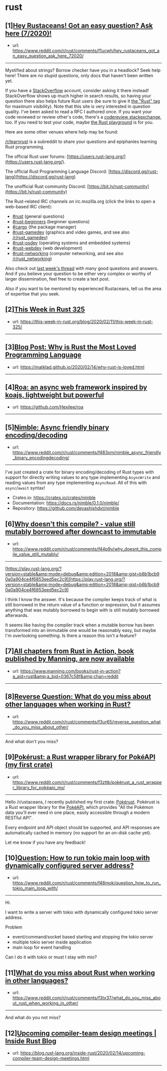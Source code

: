 # rust
## [1][Hey Rustaceans! Got an easy question? Ask here (7/2020)!](https://www.reddit.com/r/rust/comments/f1ucwh/hey_rustaceans_got_an_easy_question_ask_here_72020/)
- url: https://www.reddit.com/r/rust/comments/f1ucwh/hey_rustaceans_got_an_easy_question_ask_here_72020/
---
Mystified about strings? Borrow checker have you in a headlock? Seek help here! There are no stupid questions, only docs that haven't been written yet.

If you have a [StackOverflow](http://stackoverflow.com/) account, consider asking it there instead! StackOverflow shows up much higher in search results, so having your question there also helps future Rust users (be sure to give it [the "Rust" tag](http://stackoverflow.com/questions/tagged/rust) for maximum visibility). Note that this site is very interested in question quality. I've been asked to read a RFC I authored once. If you want your code reviewed or review other's code, there's a [codereview stackexchange](https://codereview.stackexchange.com/questions/tagged/rust), too. If you need to test your code, maybe [the Rust playground](https://play.rust-lang.org) is for you.

Here are some other venues where help may be found:

[/r/learnrust](https://www.reddit.com/r/learnrust) is a subreddit to share your questions and epiphanies learning Rust programming.

The official Rust user forums: [https://users.rust-lang.org/](https://users.rust-lang.org/).

The official Rust Programming Language Discord: [https://discord.gg/rust-lang](https://discord.gg/rust-lang)

The unofficial Rust community Discord: [https://bit.ly/rust-community](https://bit.ly/rust-community)

The Rust-related IRC channels on irc.mozilla.org (click the links to open a web-based IRC client):

 - [#rust](https://chat.mibbit.com/?server=irc.mozilla.org%3A%2B6697&amp;amp;channel=%23rust) (general questions)
 - [#rust-beginners](https://chat.mibbit.com/?server=irc.mozilla.org%3A%2B6697&amp;amp;channel=%23rust-beginners) (beginner questions)
 - [#cargo](https://chat.mibbit.com/?server=irc.mozilla.org%3A%2B6697&amp;amp;channel=%23cargo) (the package manager)
 - [#rust-gamedev](https://chat.mibbit.com/?server=irc.mozilla.org%3A%2B6697&amp;amp;channel=%23rust-gamedev) (graphics and video games, and see also [/r/rust_gamedev](https://www.reddit.com/r/rust_gamedev))
 - [#rust-osdev](https://chat.mibbit.com/?server=irc.mozilla.org%3A%2B6697&amp;amp;channel=%23rust-osdev) (operating systems and embedded systems)
 - [#rust-webdev](https://chat.mibbit.com/?server=irc.mozilla.org%3A%2B6697&amp;amp;channel=%23rust-webdev) (web development)
 - [#rust-networking](https://chat.mibbit.com/?server=irc.mozilla.org%3A%2B6697&amp;amp;channel=%23rust-networking) (computer networking, and see also [/r/rust_networking](https://www.reddit.com/r/rust_networking))

Also check out [last week's thread](https://reddit.com/r/rust/comments/ey2wte/hey_rustaceans_got_an_easy_question_ask_here/) with many good questions and answers. And if you believe your question to be either very complex or worthy of larger dissemination, feel free to create a text post.

Also if you want to be mentored by experienced Rustaceans, tell us the area of expertise that you seek.
## [2][This Week in Rust 325](https://www.reddit.com/r/rust/comments/f3a5hu/this_week_in_rust_325/)
- url: https://this-week-in-rust.org/blog/2020/02/11/this-week-in-rust-325/
---

## [3][Blog Post: Why is Rust the Most Loved Programming Language](https://www.reddit.com/r/rust/comments/f41ynd/blog_post_why_is_rust_the_most_loved_programming/)
- url: https://matklad.github.io/2020/02/14/why-rust-is-loved.html
---

## [4][Roa: an async web framework inspired by koajs, lightweight but powerful](https://www.reddit.com/r/rust/comments/f45bck/roa_an_async_web_framework_inspired_by_koajs/)
- url: https://github.com/Hexilee/roa
---

## [5][Nimble: Async friendly binary encoding/decoding](https://www.reddit.com/r/rust/comments/f483xm/nimble_async_friendly_binary_encodingdecoding/)
- url: https://www.reddit.com/r/rust/comments/f483xm/nimble_async_friendly_binary_encodingdecoding/
---
I've just created a crate for binary encoding/decoding of Rust types with support for directly writing values to any type implementing `AsyncWrite` and reading values from any type implementing `AsyncRead`. All of this with `async`/`await` syntax!

- Crates.io: https://crates.io/crates/nimble
- Documentation: https://docs.rs/nimble/0.1.0/nimble/
- Repository: https://github.com/devashishdxt/nimble
## [6][Why doesn't this compile? - value still mutably borrowed after downcast to immutable](https://www.reddit.com/r/rust/comments/f44p9v/why_doesnt_this_compile_value_still_mutably/)
- url: https://www.reddit.com/r/rust/comments/f44p9v/why_doesnt_this_compile_value_still_mutably/
---
[https://play.rust-lang.org/?version=stable&amp;mode=debug&amp;edition=2018&amp;gist=b6b1bcb90a0a904ce4f6853eed5ec2c9](https://play.rust-lang.org/?version=stable&amp;mode=debug&amp;edition=2018&amp;gist=b6b1bcb90a0a904ce4f6853eed5ec2c9)

I think I know the answer. It's because the compiler keeps track of what is still borrowed in the return value of a function or expression, but it assumes anything that was mutably borrowed to begin with is still mutably borrowed afterwards.

It seems like having the compiler track when a mutable borrow has been transformed into an immutable one would be reasonably easy, but maybe I'm overlooking something. Is there a reason this isn't a feature?
## [7][All chapters from Rust in Action, book published by Manning, are now available](https://www.reddit.com/r/rust/comments/f3pq12/all_chapters_from_rust_in_action_book_published/)
- url: https://www.manning.com/books/rust-in-action?a_aid=rust&amp;a_bid=0367c58f&amp;chan=reddit
---

## [8][Reverse Question: What do you miss about other languages when working in Rust?](https://www.reddit.com/r/rust/comments/f3ur65/reverse_question_what_do_you_miss_about_other/)
- url: https://www.reddit.com/r/rust/comments/f3ur65/reverse_question_what_do_you_miss_about_other/
---
And what don't you miss?
## [9][Pokérust: a Rust wrapper library for PokéAPI (my first crate)](https://www.reddit.com/r/rust/comments/f3zttk/pokérust_a_rust_wrapper_library_for_pokéapi_my/)
- url: https://www.reddit.com/r/rust/comments/f3zttk/pokérust_a_rust_wrapper_library_for_pokéapi_my/
---
Hello /r\/ustaceans, I recently published my first crate: [Pokérust](https://crates.io/crates/pokerust). Pokérust is a Rust wrapper library for the [PokéAPI](https://pokeapi.co/), which provides "All the Pokémon data you'll ever need in one place,
easily accessible through a modern RESTful API".

Every endpoint and API object should be supported, and API responses are automatically cached in memory (no support for an on-disk cache yet).

Let me know if you have any feedback!
## [10][Question: How to run tokio main loop with dynamically configured server address?](https://www.reddit.com/r/rust/comments/f48mok/question_how_to_run_tokio_main_loop_with/)
- url: https://www.reddit.com/r/rust/comments/f48mok/question_how_to_run_tokio_main_loop_with/
---
Hi.

I want to write a server with tokio with dynamically configured tokio server address.

Problem

* event/command/socket based starting and stopping the tokio server
* multiple tokio server inside application
* main loop for event handling

Can I do it with tokio or must I stay with mio?
## [11][What do you miss about Rust when working in other languages?](https://www.reddit.com/r/rust/comments/f3tx37/what_do_you_miss_about_rust_when_working_in_other/)
- url: https://www.reddit.com/r/rust/comments/f3tx37/what_do_you_miss_about_rust_when_working_in_other/
---
And what do you not miss?
## [12][Upcoming compiler-team design meetings | Inside Rust Blog](https://www.reddit.com/r/rust/comments/f3w4qb/upcoming_compilerteam_design_meetings_inside_rust/)
- url: https://blog.rust-lang.org/inside-rust/2020/02/14/upcoming-compiler-team-design-meetings.html
---

